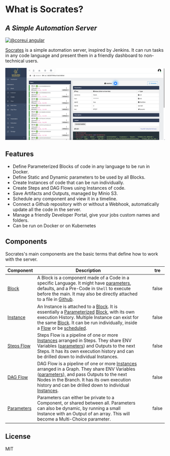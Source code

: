 # What is Socrates?

## _A Simple Automation Server_

[![@coreui angular](https://img.shields.io/badge/@coreui%20-angular-lightgrey.svg?style=flat-square)](https://github.com/coreui/angular)

[Socrates](./#a-simple-automation-server) is a simple automation server, inspired by Jenkins. It can run tasks in any code language and present them in a friendly dashboard to non-technical users.

![Overview](overview.png)

## Features

* Define Parameterized Blocks of code in any language to be run in Docker.
* Define Static and Dynamic parameters to be used by all Blocks.
* Create Instances of code that can be run individually.
* Create Steps and DAG Flows using Instances of code.
* Save Artifacts and Outputs, managed by Minio S3.
* Schedule any component and view it in a timeline.
* Connect a Github repository with or without a Webhook, automatically update all the code in the server.
* Manage a friendly Developer Portal, give your jobs custom names and folders.
* Can be run on Docker or on Kubernetes

## Components

Socrates's main components are the basic terms that define how to work with the server.

<table><thead><tr><th>Component</th><th>Description</th><th data-hidden></th><th data-hidden></th><th data-type="checkbox" data-hidden>tre</th></tr></thead><tbody><tr><td><a href="fundamentals/projects.md">Block</a></td><td>A Block is a component made of a Code in a specific Language. It might have <a href="fundamentals/parameters/">parameters</a>, defaults, and a Pre-Code in <code>Shell</code> to execute before the main. It may also be directly attached to a file in <a href="configuration/settings/github.md">Github</a>. </td><td></td><td></td><td>false</td></tr><tr><td><a href="fundamentals/instances/">Instance</a></td><td>An Instance is attached to a <a href="fundamentals/projects.md">Block</a>. It is essentially a <a href="fundamentals/parameters/">Parameterized</a> <a href="fundamentals/projects.md">Block</a>, with its own execution History. Multiple Instance can exist for the same <a href="fundamentals/projects.md">Block</a>. It can be run individually, inside a <a href="fundamentals/flows/">Flow</a> or be <a href="fundamentals/scheduler.md">scheduled</a>.</td><td></td><td></td><td>false</td></tr><tr><td><a href="fundamentals/flows/step-flows.md">Steps Flow</a></td><td>Steps Flow is a pipeline of one or more <a href="fundamentals/instances/">Instances</a> arranged in Steps. They share ENV Variables (<a href="fundamentals/parameters/">parameters</a>) and Outputs to the next Steps. It has its own execution history and can be drilled down to individual Instances.</td><td></td><td></td><td>false</td></tr><tr><td><a href="fundamentals/flows/dag-flows.md">DAG Flow</a></td><td>DAG Flow is a pipeline of one or more <a href="fundamentals/instances/">Instances</a> arranged in a Graph. They share ENV Variables (<a href="fundamentals/parameters/">parameters</a>), and pass Outputs to the next Nodes in the Branch. It has its own execution history and can be drilled down to individual <a href="fundamentals/instances/">Instances</a>.</td><td></td><td></td><td>false</td></tr><tr><td><a href="fundamentals/parameters/">Parameters</a></td><td>Parameters can either be private to a Component, or shared between all. Parameters can also be dynamic, by running a small Instance with an Output of an array. This will become a Multi-Choice parameter.</td><td></td><td></td><td>false</td></tr></tbody></table>

## License

MIT
